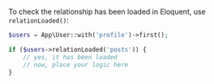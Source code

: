 To check the relationship has been loaded in Eloquent, use `relationLoaded()`:

```php
$users = App\User::with('profile')->first();

if ($users->relationLoaded('posts')) {
    // yes, it has been loaded
    // now, place your logic here
}
```
